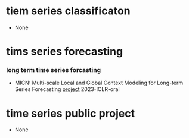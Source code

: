 # tiem series classificaton
- None

# tims series forecasting
### long term time series forcasting
- MICN: Multi-scale Local and Global Context Modeling for Long-term Series Forecasting [project](https://github.com/wanghq21/MICN) 2023-ICLR-oral 


# time series public project
- None